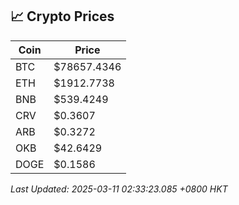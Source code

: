 ## 📈 Crypto Prices

| Coin | Price |
| ---- | ----- |
| BTC | $78657.4346 |
| ETH | $1912.7738 |
| BNB | $539.4249 |
| CRV | $0.3607 |
| ARB | $0.3272 |
| OKB | $42.6429 |
| DOGE | $0.1586 |

_Last Updated: 2025-03-11 02:33:23.085 +0800 HKT_